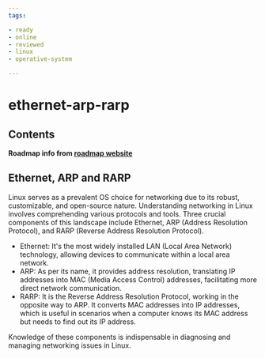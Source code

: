 ```yaml
---
tags:

- ready
- online
- reviewed
- linux
- operative-system

---
```

# ethernet-arp-rarp

## Contents

__Roadmap info from [roadmap website](https://roadmap.sh/linux/networking/ethernet-arp-rarp)__

## Ethernet, ARP and RARP

Linux serves as a prevalent OS choice for networking due to its robust, customizable, and open-source nature. Understanding networking in Linux involves comprehending various protocols and tools. Three crucial components of this landscape include Ethernet, ARP (Address Resolution Protocol), and RARP (Reverse Address Resolution Protocol).

* Ethernet: It's the most widely installed LAN (Local Area Network) technology, allowing devices to communicate within a local area network.
* ARP: As per its name, it provides address resolution, translating IP addresses into MAC (Media Access Control) addresses, facilitating more direct network communication.
* RARP: It is the Reverse Address Resolution Protocol, working in the opposite way to ARP. It converts MAC addresses into IP addresses, which is useful in scenarios when a computer knows its MAC address but needs to find out its IP address.

Knowledge of these components is indispensable in diagnosing and managing networking issues in Linux.
